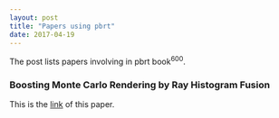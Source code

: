 ```yaml
---
layout: post
title: "Papers using pbrt"
date: 2017-04-19
---
```


The post lists papers involving in pbrt book<sup>600</sup>.


### Boosting Monte Carlo Rendering by Ray Histogram Fusion
This is  the [link](http://dev.ipol.im/~mdelbra/rhf/) of this paper.
